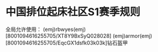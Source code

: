 # 中国排位起床社区S1赛季规则

全局允许使用：
(emj)rbwyes(emj)[8001094616255705/XT8Y9BxSyQ028028] (emj)armor(emj)[8001094616255705/EqcGX1dsfk03k03k]钻石盔甲
